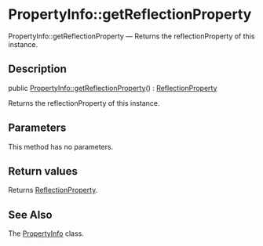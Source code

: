 PropertyInfo::getReflectionProperty
================

PropertyInfo::getReflectionProperty — Returns the reflectionProperty of this instance.

Description
---------------


public [PropertyInfo::getReflectionProperty](https://github.com/lingtalfi/DocTools/blob/master/doc/api/DocTools/Info/PropertyInfo/getReflectionProperty.md)() : [ReflectionProperty](http://php.net/manual/en/class.reflectionproperty.php)




Returns the reflectionProperty of this instance.




Parameters
--------------

This method has no parameters.


Return values
----------------

Returns [ReflectionProperty](http://php.net/manual/en/class.reflectionproperty.php).









See Also
-----------

The [PropertyInfo](https://github.com/lingtalfi/DocTools/blob/master/doc/api/DocTools/Info/PropertyInfo.md) class.
